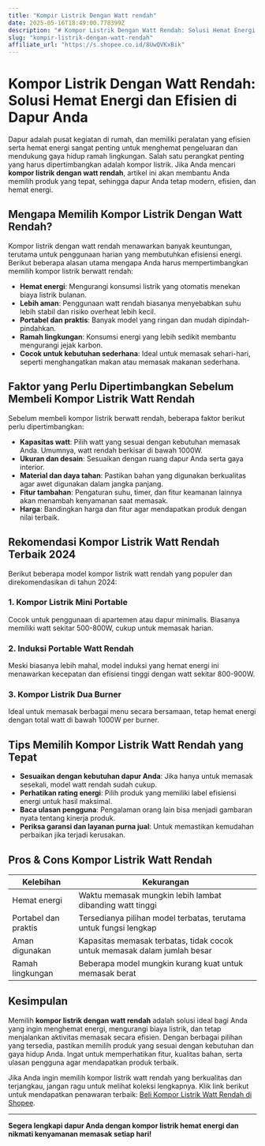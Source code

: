 ```yaml
---
title: "Kompir Listrik Dengan Watt rendah"
date: 2025-05-16T18:49:00.778399Z
description: "# Kompor Listrik Dengan Watt Rendah: Solusi Hemat Energi dan Efisien di Dapur Anda..."
slug: "kompir-listrik-dengan-watt-rendah"
affiliate_url: "https://s.shopee.co.id/8UwQVKxBik"
---
```

# Kompor Listrik Dengan Watt Rendah: Solusi Hemat Energi dan Efisien di Dapur Anda

Dapur adalah pusat kegiatan di rumah, dan memiliki peralatan yang efisien serta hemat energi sangat penting untuk menghemat pengeluaran dan mendukung gaya hidup ramah lingkungan. Salah satu perangkat penting yang harus dipertimbangkan adalah kompor listrik. Jika Anda mencari **kompor listrik dengan watt rendah**, artikel ini akan membantu Anda memilih produk yang tepat, sehingga dapur Anda tetap modern, efisien, dan hemat energi.

## Mengapa Memilih Kompor Listrik Dengan Watt Rendah?

Kompor listrik dengan watt rendah menawarkan banyak keuntungan, terutama untuk penggunaan harian yang membutuhkan efisiensi energi. Berikut beberapa alasan utama mengapa Anda harus mempertimbangkan memilih kompor listrik berwatt rendah:

- **Hemat energi**: Mengurangi konsumsi listrik yang otomatis menekan biaya listrik bulanan.
- **Lebih aman**: Penggunaan watt rendah biasanya menyebabkan suhu lebih stabil dan risiko overheat lebih kecil.
- **Portabel dan praktis**: Banyak model yang ringan dan mudah dipindah-pindahkan.
- **Ramah lingkungan**: Konsumsi energi yang lebih sedikit membantu mengurangi jejak karbon.
- **Cocok untuk kebutuhan sederhana**: Ideal untuk memasak sehari-hari, seperti menghangatkan makan atau memasak makanan sederhana.

## Faktor yang Perlu Dipertimbangkan Sebelum Membeli Kompor Listrik Watt Rendah

Sebelum membeli kompor listrik berwatt rendah, beberapa faktor berikut perlu dipertimbangkan:

- **Kapasitas watt**: Pilih watt yang sesuai dengan kebutuhan memasak Anda. Umumnya, watt rendah berkisar di bawah 1000W.
- **Ukuran dan desain**: Sesuaikan dengan ruang dapur Anda serta gaya interior.
- **Material dan daya tahan**: Pastikan bahan yang digunakan berkualitas agar awet digunakan dalam jangka panjang.
- **Fitur tambahan**: Pengaturan suhu, timer, dan fitur keamanan lainnya akan menambah kenyamanan saat memasak.
- **Harga**: Bandingkan harga dan fitur agar mendapatkan produk dengan nilai terbaik.

## Rekomendasi Kompor Listrik Watt Rendah Terbaik 2024

Berikut beberapa model kompor listrik watt rendah yang populer dan direkomendasikan di tahun 2024:

### 1. Kompor Listrik Mini Portable

Cocok untuk penggunaan di apartemen atau dapur minimalis. Biasanya memiliki watt sekitar 500-800W, cukup untuk memasak harian.

### 2. Induksi Portable Watt Rendah

Meski biasanya lebih mahal, model induksi yang hemat energi ini menawarkan kecepatan dan efisiensi tinggi dengan watt sekitar 800-900W.

### 3. Kompor Listrik Dua Burner

Ideal untuk memasak berbagai menu secara bersamaan, tetap hemat energi dengan total watt di bawah 1000W per burner.

## Tips Memilih Kompor Listrik Watt Rendah yang Tepat

- **Sesuaikan dengan kebutuhan dapur Anda**: Jika hanya untuk memasak sesekali, model watt rendah sudah cukup.
- **Perhatikan rating energi**: Pilih produk yang memiliki label efisiensi energi untuk hasil maksimal.
- **Baca ulasan pengguna**: Pengalaman orang lain bisa menjadi gambaran nyata tentang kinerja produk.
- **Periksa garansi dan layanan purna jual**: Untuk memastikan kemudahan perbaikan jika terjadi kerusakan.

## Pros & Cons Kompor Listrik Watt Rendah

| Kelebihan                    | Kekurangan                         |
|------------------------------|-----------------------------------|
| Hemat energi                | Waktu memasak mungkin lebih lambat dibanding watt tinggi |
| Portabel dan praktis       | Tersedianya pilihan model terbatas, terutama untuk fungsi lengkap |
| Aman digunakan              | Kapasitas memasak terbatas, tidak cocok untuk memasak dalam jumlah besar |
| Ramah lingkungan            | Beberapa model mungkin kurang kuat untuk memasak berat |

## Kesimpulan

Memilih **kompor listrik dengan watt rendah** adalah solusi ideal bagi Anda yang ingin menghemat energi, mengurangi biaya listrik, dan tetap menjalankan aktivitas memasak secara efisien. Dengan berbagai pilihan yang tersedia, pastikan memilih produk yang sesuai dengan kebutuhan dan gaya hidup Anda. Ingat untuk memperhatikan fitur, kualitas bahan, serta ulasan pengguna agar mendapatkan produk terbaik.

Jika Anda ingin memilih kompor listrik watt rendah yang berkualitas dan terjangkau, jangan ragu untuk melihat koleksi lengkapnya. Klik link berikut untuk mendapatkan penawaran terbaik: [Beli Kompor Listrik Watt Rendah di Shopee](https://s.shopee.co.id/8UwQVKxBik).

---

**Segera lengkapi dapur Anda dengan kompor listrik hemat energi dan nikmati kenyamanan memasak setiap hari!**